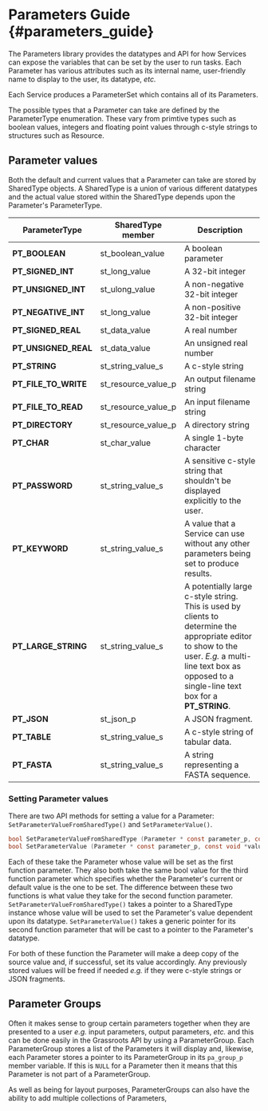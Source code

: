 ﻿# Parameters Guide {#parameters_guide}

The Parameters library provides the datatypes and API for how Services can expose the variables that can be set by the user to run tasks. Each Parameter has various attributes such as its internal name, user-friendly name to display to the user, its datatype, *etc.* 

Each Service produces a ParameterSet which contains all of its Parameters. 

The possible types that a Parameter can take are defined by the ParameterType enumeration. These vary from primtive types such as boolean values, integers and floating point values through c-style strings to structures such as Resource.


## Parameter values

Both the default and current values that a Parameter can take are stored by SharedType objects. A SharedType is a union of various different datatypes and the actual value stored within the SharedType depends upon the Parameter's ParameterType.

| ParameterType | SharedType member | Description |
|---|---|---|
| **PT_BOOLEAN** | st_boolean_value |  A boolean parameter |
| **PT_SIGNED_INT** | st_long_value |  A 32-bit integer  |
| **PT_UNSIGNED_INT** | st_ulong_value | A non-negative 32-bit integer |
| **PT_NEGATIVE_INT** | st_long_value | A non-positive 32-bit integer |
| **PT_SIGNED_REAL** | st_data_value | A real number |
| **PT_UNSIGNED_REAL** | st_data_value | An unsigned real number |
| **PT_STRING** | st_string_value_s | A c-style string |
| **PT_FILE_TO_WRITE** | st_resource_value_p | An output filename string |
| **PT_FILE_TO_READ** | st_resource_value_p | An input filename string |
| **PT_DIRECTORY** | st_resource_value_p | A directory string |
| **PT_CHAR** | st_char_value | A single 1-byte character |
| **PT_PASSWORD** | st_string_value_s | A sensitive c-style string that shouldn't be displayed explicitly to the user. |
| **PT_KEYWORD** | st_string_value_s | A value that a Service can use without any other parameters being set to produce results. |
| **PT_LARGE_STRING** | st_string_value_s | A potentially large c-style string. This is used by clients to determine the appropriate editor to show to the user. *E.g.* a multi-line text box as opposed to a single-line text box for a **PT_STRING**. |
| **PT_JSON** | st_json_p | A JSON fragment. |
| **PT_TABLE** | st_string_value_s | A c-style string of tabular data. |
| **PT_FASTA** | st_string_value_s | A string representing a FASTA sequence. |


### Setting Parameter values

There are two API methods for setting a value for a Parameter: ```SetParameterValueFromSharedType()``` and ```SetParameterValue()```.

~~~.c
bool SetParameterValueFromSharedType (Parameter * const parameter_p, const SharedType * src_p, const bool current_value_flag);
bool SetParameterValue (Parameter * const parameter_p, const void *value_p, const bool current_value_flag)
~~~

Each of these take the Parameter whose value will be set as the first function parameter. They also both take the same bool value for the third function parameter which specifies whether the Parameter's current or default value is the one to be set. The difference between these two functions is what value they take for the second function parameter. ```SetParameterValueFromSharedType()``` takes a pointer to a SharedType instance whose value will be used to set the Parameter's value dependent upon its datatype. ```SetParameterValue()``` takes a generic pointer for its second function parameter that will be cast to a pointer to the Parameter's datatype.

For both of these function the Parameter will make a deep copy of the source value and, if successful, set its value accordingly. Any previously stored values will be freed if needed *e.g.* if they were c-style strings or JSON fragments.


## Parameter Groups

Often it makes sense to group certain parameters together when they are presented to a user *e.g.* input parameters, output parameters, *etc.* and this can be done easily in the Grassroots API by using a ParameterGroup. Each ParameterGroup stores a list of the Parameters it will display and, likewise, each Parameter stores a pointer to its ParameterGroup in its ```pa_group_p``` member variable. If this is ```NULL``` for a Parameter then it means that this Parameter is not part of a ParameterGroup. 

As well as being for layout purposes, ParameterGroups can also have the ability to add multiple collections of Parameters, 

